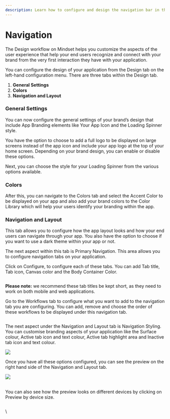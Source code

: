 ```yaml
---
description: Learn how to configure and design the navigation bar in the application
---
```


# Navigation

The Design workflow on Mindset helps you customize the aspects of the user experience that help your end users recognize and connect with your brand from the very first interaction they have with your application.&#x20;

You can configure the design of your application from the Design tab on the left-hand configuration menu. There are three tabs within the Design tab.&#x20;

1. **General Settings**
2. **Colors**
3. **Navigation and Layout**

### **General Settings**

You can now configure the general settings of your brand’s design that include App Branding elements like Your App Icon and the Loading Spinner style.&#x20;

You have the option to choose to add a full logo to be displayed on large screens instead of the app icon and include your app logo at the top of your home screen. Depending on your brand design, you can enable or disable these options.&#x20;

Next, you can choose the style for your Loading Spinner from the various options available.&#x20;

### **Colors**

After this, you can navigate to the Colors tab and select the Accent Color to be displayed on your app and also add your brand colors to the Color Library which will help your users identify your branding within the app.&#x20;

### **Navigation and Layout**

This tab allows you to configure how the app layout looks and how your end users can navigate through your app. You also have the option to choose if you want to use a dark theme within your app or not.&#x20;

The next aspect within this tab is Primary Navigation. This area allows you to configure navigation tabs on your application.&#x20;

Click on Configure, to configure each of these tabs. You can add Tab title, Tab icon, Canvas color and the Body Container Color.&#x20;

<figure><img src="https://lh7-us.googleusercontent.com/a8FCgYKyw2WuZ1SQEi6jwY_9MgbPz_GO9gUdtDnFjh7R0s2L_ZjnQ6QDAjgGn21BDzh0LC7u6e1fhPMfdSiNONnxj2yeiBjyG5PXC36xgdQ7nq9r8pI_veBOo0OzpIKf_KmOksAxjYumxVI0PZJSCR4" alt=""><figcaption></figcaption></figure>



**Please note:** we recommend these tab titles be kept short, as they need to work on both mobile and web applications.&#x20;

Go to the Workflows tab to configure what you want to add to the navigation tab you are configuring. You can add, remove and choose the order of these workflows to be displayed under this navigation tab.



<figure><img src="https://lh7-us.googleusercontent.com/znOSDfhXrXD7oXwdIQNedJwrVwmas5sg7PScTuR79N9mVXVQpXC8Q4wvi5phKJHObyuIVoMwF7pbgd2hGJaqbvBlcqG9f0gB6riK-C-1eagnPJHkFIFlLPLnHIU0vSv2A04A2Es9IeukbvY1jQHxdJk" alt=""><figcaption></figcaption></figure>



The next aspect under the Navigation and Layout tab is Navigation Styling. You can customise branding aspects of your application like the Surface colour, Active tab icon and text colour, Active tab highlight area and Inactive tab icon and text colour.

![](https://lh7-us.googleusercontent.com/WcYMGWYzE1nuiGuvyOQxUQaDu8e-cv3LPTkQjzHlIG6rcfZG3mlg3J3R1343TLN4AJMIY6sceJtbW6VeUG\_iLppRB4QEf-OyyIasbNVkXpwhmJ6GxARYI6pFg5xLYIngBS9S-FQuZZ9Za8F6tPlSn88)

Once you have all these options configured, you can see the preview on the right hand side of the Navigation and Layout tab.&#x20;

![](https://lh7-us.googleusercontent.com/z1EbJ4xVMitzty2BOGFcGX64EZIOk2hulre2ZNP0\_g-xOtxxS7BpQePiyRC3tz9g17-gK-CrLUi0WFnJK9XOABgwUrjbaqd8pbto\_iId1b8LdKhkonFBK2BtYBqQaeYFOxnArBp04InmeND9jkz1E-M)

\
You can also see how the preview looks on different devices by clicking on Preview by device size.&#x20;

<figure><img src="https://lh7-us.googleusercontent.com/yOPIPnQpSEhM-rPSr-7p-YR2Ig4UoPJsKW9dL0fGUYXxCsP5Xym4TygqrO5IPGhre275WuWj0DsYuyK7XGC3k-NASC8woH01lA8Kgah9hl0NVfn0LM4u69ZCfn6ciTKQBh9Jw226y3VSmFC6zyOyiMM" alt=""><figcaption></figcaption></figure>

\


